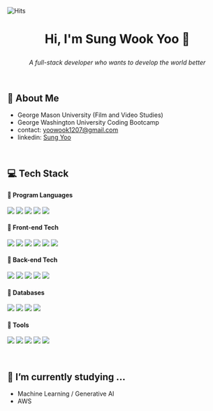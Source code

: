 ![Hits](https://hits.seeyoufarm.com/api/count/incr/badge.svg?url=https%3A%2F%2Fgithub.com%2Fyoowook1207&count_bg=%233D9CC8&title_bg=%23555555&icon=&icon_color=%23E7E7E7&title=Visitors&edge_flat=false)

# <p style="text-align: center;">Hi, I'm <b> Sung Wook Yoo</b> 👋</p>
<p style="text-align: center;"> <i>A full-stack developer who wants to develop the world better</i></p>
</br>

## 👦 About Me
- George Mason University (Film and Video Studies)
- George Washington University Coding Bootcamp
- contact: yoowook1207@gmail.com
- linkedin: [Sung Yoo](https://www.linkedin.com/in/sung-yoo-7a5b92213/)
  
</br>


## 💻 Tech Stack

#### 📌 <b>Program Languages</b>

<img src="https://img.shields.io/badge/javascript-F7DF1E.svg?style=flat&logo=javascript&logoColor=black"/> <img src="https://img.shields.io/badge/typescript-3178C6.svg?style=flat&logo=typescript&logoColor=white"/> <img src="https://img.shields.io/badge/java-f89820.svg?style=flat&logo=java&logoColor=black"/> <img src="https://img.shields.io/badge/python-3776AB.svg?style=flat&logo=python&logoColor=black"/> <img src="https://img.shields.io/badge/kotlin-7F52FF.svg?style=flat&logo=kotlin&logoColor=black"/> 


#### 📌 <b>Front-end Tech</b>
<img src="https://img.shields.io/badge/HTML5-E34F26.svg?style=flat&logo=html5&logoColor=white"/> <img src="https://img.shields.io/badge/CSS3-1572B6.svg?style=flat&logo=css3&logoColor=white"/> <img src="https://img.shields.io/badge/ReactJS-61DAFB.svg?style=flat&logo=react&logoColor=black"/> <img src="https://img.shields.io/badge/Angular-DD0031.svg?style=flat&logo=angular&logoColor=white"/> <img src="https://img.shields.io/badge/RxJS-B7178C.svg?style=flat&logo=ReactiveX&logoColor=white"/> <img src="https://img.shields.io/badge/Bootstrap-7952B3.svg?style=flat&logo=Bootstrap&logoColor=white"/>


#### 📌 <b>Back-end Tech</b>
<img src="https://img.shields.io/badge/node.js-339933.svg?style=flat&logo=node.js&logoColor=white"/> <img src="https://img.shields.io/badge/express-000000.svg?style=flat&logo=express&logoColor=white"/> <img src="https://img.shields.io/badge/NestJS-E0234E.svg?style=flat&logo=NestJS&logoColor=white"/> <img src="https://img.shields.io/badge/typeORM-F7A600.svg?style=flat&logo=typeORM&logoColor=white"/> <img src="https://img.shields.io/badge/Spring-6DB33F.svg?style=flat&logo=Spring&logoColor=white"/>


#### 📌 <b>Databases</b>
<img src="https://img.shields.io/badge/MongoDB-47A248.svg?style=flat&logo=MongoDB&logoColor=white"/> <img src="https://img.shields.io/badge/Postgre-4169E1.svg?style=flat&logo=postgresql&logoColor=white"/> <img src="https://img.shields.io/badge/MySQL-4479A1.svg?style=flat&logo=mysql&logoColor=white"/> <img src="https://img.shields.io/badge/GraphQL-E10098.svg?style=flat&logo=graphql&logoColor=white"/>


#### 📌 <b>Tools</b>
<img src="https://img.shields.io/badge/Git-F05032.svg?style=flat&logo=git&logoColor=white"/> <img src="https://img.shields.io/badge/GitHub-000000.svg?style=flat&logo=github&logoColor=white"/> <img src="https://img.shields.io/badge/Slack-4A154B.svg?style=flat&logo=slack&logoColor=white"/> <img src="https://img.shields.io/badge/Jira-0052CC.svg?style=flat&logo=jira&logoColor=white"/> <img src="https://img.shields.io/badge/Karma-Jasmine-8A4182.svg?style=flat&logo=jasmine&logoColor=white"/>
  
</br>

## 🌱 I’m currently studying ...
- Machine Learning / Generative AI
- AWS

<!--
**yoowook1207/yoowook1207** is a ✨ _special_ ✨ repository because its `README.md` (this file) appears on your GitHub profile.

Here are some ideas to get you started:

- 🔭 I’m currently working on ...
- 🌱 I’m currently learning ...
- 👯 I’m looking to collaborate on ...
- 🤔 I’m looking for help with ...
- 💬 Ask me about ...
- 📫 How to reach me: ...
- 😄 Pronouns: ...
- ⚡ Fun fact: ...
-->
